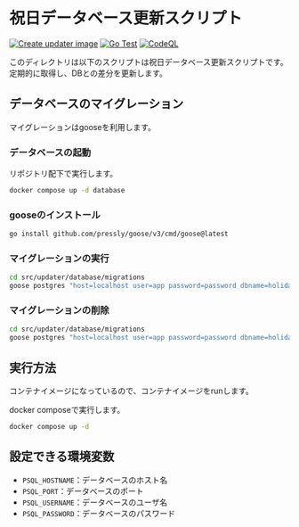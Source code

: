 # 祝日データベース更新スクリプト

[![Create updater image](https://github.com/kynmh69/go-ja-holidays/actions/workflows/docker-publish.yml/badge.svg)](https://github.com/kynmh69/go-ja-holidays/actions/workflows/docker-publish.yml) [![Go Test](https://github.com/kynmh69/go-ja-holidays/actions/workflows/go.yml/badge.svg)](https://github.com/kynmh69/go-ja-holidays/actions/workflows/go.yml) [![CodeQL](https://github.com/kynmh69/go-ja-holidays/actions/workflows/codeql.yml/badge.svg)](https://github.com/kynmh69/go-ja-holidays/actions/workflows/codeql.yml)

このディレクトリは以下のスクリプトは祝日データベース更新スクリプトです。
定期的に取得し、DBとの差分を更新します。

## データベースのマイグレーション

マイグレーションはgooseを利用します。

### データベースの起動

リポジトリ配下で実行します。

```bash
docker compose up -d database 
```

### gooseのインストール

```bash
go install github.com/pressly/goose/v3/cmd/goose@latest
```

### マイグレーションの実行

```bash
cd src/updater/database/migrations
goose postgres "host=localhost user=app password=password dbname=holidays sslmode=disable" up
```

### マイグレーションの削除

```bash
cd src/updater/database/migrations
goose postgres "host=localhost user=app password=password dbname=holidays sslmode=disable" down
```

## 実行方法

コンテナイメージになっているので、コンテナイメージをrunします。

docker composeで実行します。

```bash
docker compose up -d
```

## 設定できる環境変数

- `PSQL_HOSTNAME`：データベースのホスト名
- `PSQL_PORT`：データベースのポート
- `PSQL_USERNAME`：データベースのユーザ名
- `PSQL_PASSWORD`：データベースのパスワード
